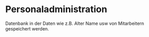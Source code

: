 # Personaladministration
Datenbank in der Daten wie z.B. Alter Name usw von Mitarbeitern gespeichert werden.
